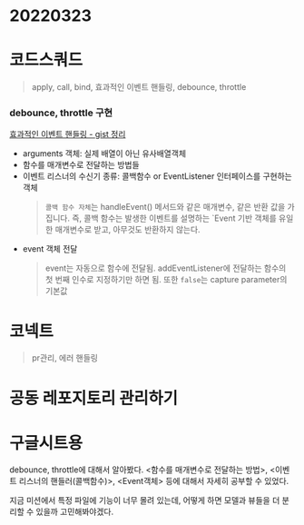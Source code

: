 # 20220323

# 코드스쿼드

> apply, call, bind, 효과적인 이벤트 핸들링, debounce, throttle

### debounce, throttle 구현

[효과적인 이벤트 핸들링 - gist 정리](https://gist.github.com/kimyouknow/004adaca72af78c883523f335d197efe)

- arguments 객체: 실제 배열이 아닌 유사배열객체
- 함수를 매개변수로 전달하는 방법들
- 이벤트 리스너의 수신기 종류: 콜백함수 or EventListener 인터페이스를 구현하는 객체
  > `콜백 함수 자체`는 handleEvent() 메서드와 같은 매개변수, 같은 반환 값을 가집니다. 즉, 콜백 함수는 발생한 이벤트를 설명하는 `Event 기반 객체를 유일한 매개변수로 받고, 아무것도 반환하지 않는다.
- event 객체 전달
  > event는 자동으로 함수에 전달됨. addEventListener에 전달하는 함수의 첫 번째 인수로 지정하기만 하면 됨. 또한 `false`는 capture parameter의 기본값

# 코넥트

> pr관리, 에러 핸들링

# 공동 레포지토리 관리하기

# 구글시트용

debounce, throttle에 대해서 알아봤다. <함수를 매개변수로 전달하는 방법>, <이벤트 리스너의 핸들러(콜백함수)>, <Event객체> 등에 대해서 자세히 공부할 수 있었다.

지금 미션에서 특정 파일에 기능이 너무 몰려 있는데, 어떻게 하면 모델과 뷰들을 더 분리할 수 있을까 고민해봐야겠다.
